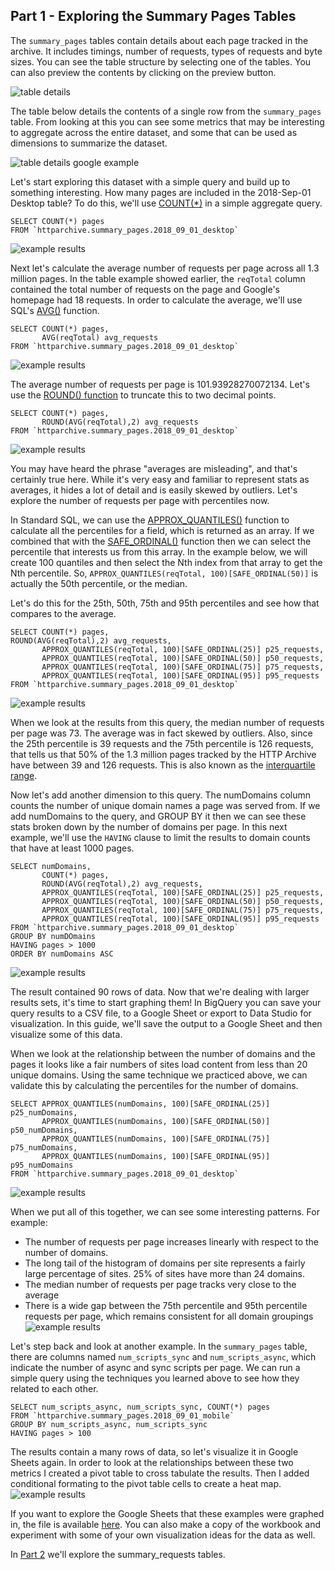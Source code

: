 Part 1 - Exploring the Summary Pages Tables
----------------------

The `summary_pages` tables contain details about each page tracked in the archive. It includes timings, number of requests, types of requests and byte sizes. You can see the table structure by selecting one of the tables. You can also preview the contents by clicking on the preview button.

![table details](./images/guided_tour_summary_pages-tabledetails.jpg)

The table below details the contents of a single row from the `summary_pages` table. From looking at this you can see some metrics that may be interesting to aggregate across the entire dataset, and some that can be used as dimensions to summarize the dataset.

![table details google example](./images/guided_tour_summary_pages-google_example.jpg)

Let's start exploring this dataset with a simple query and build up to something interesting. How many pages are included in the 2018-Sep-01 Desktop table? To do this, we'll use [COUNT(*)](https://cloud.google.com/bigquery/docs/reference/standard-sql/functions-and-operators#count) in a simple aggregate query.

```
SELECT COUNT(*) pages
FROM `httparchive.summary_pages.2018_09_01_desktop` 
```
![example results](./images/guided_tour_summary_pages-count.jpg)

Next let's calculate the average number of requests per page across all 1.3 million pages. In the table example showed earlier, the `reqTotal` column contained the total number of requests on the page and Google's homepage had 18 requests. In order to calculate the average, we'll use SQL's [AVG()](https://cloud.google.com/bigquery/docs/reference/standard-sql/functions-and-operators#avg) function.

```
SELECT COUNT(*) pages,
       AVG(reqTotal) avg_requests
FROM `httparchive.summary_pages.2018_09_01_desktop`
```
![example results](./images/guided_tour_summary_pages-avg.jpg)

The average number of requests per page is 101.93928270072134. Let's use the [ROUND() function](https://cloud.google.com/bigquery/docs/reference/standard-sql/functions-and-operators#round) to truncate this to two decimal points.

```
SELECT COUNT(*) pages,
       ROUND(AVG(reqTotal),2) avg_requests
FROM `httparchive.summary_pages.2018_09_01_desktop`
```
![example results](./images/guided_tour_summary_pages-avg_rounded.jpg)

You may have heard the phrase "averages are misleading", and that's certainly true here. While it's very easy and familiar to represent stats as averages, it hides a lot of detail and is easily skewed by outliers. Let's explore the number of requests per page with percentiles now.

In Standard SQL, we can use the [APPROX_QUANTILES()](https://cloud.google.com/bigquery/docs/reference/standard-sql/functions-and-operators#approx_quantiles) function to calculate all the percentiles for a field, which is returned as an array.  If we combined that with the [SAFE_ORDINAL()](https://cloud.google.com/bigquery/docs/reference/standard-sql/functions-and-operators#safe_offset-and-safe_ordinal) function then we can select the percentile that interests us from this array.  In the example below, we will create 100 quantiles and then select the Nth index from that array to get the Nth percentile. So, `APPROX_QUANTILES(reqTotal, 100)[SAFE_ORDINAL(50)]` is actually the 50th percentile, or the median.

Let's do this for the 25th, 50th, 75th and 95th percentiles and see how that compares to the average.  

```
SELECT COUNT(*) pages,
ROUND(AVG(reqTotal),2) avg_requests,
       APPROX_QUANTILES(reqTotal, 100)[SAFE_ORDINAL(25)] p25_requests,
       APPROX_QUANTILES(reqTotal, 100)[SAFE_ORDINAL(50)] p50_requests,
       APPROX_QUANTILES(reqTotal, 100)[SAFE_ORDINAL(75)] p75_requests,       
       APPROX_QUANTILES(reqTotal, 100)[SAFE_ORDINAL(95)] p95_requests
FROM `httparchive.summary_pages.2018_09_01_desktop`
```
![example results](./images/guided_tour_summary_pages-percentiles.jpg)

When we look at the results from this query, the median number of requests per page was 73. The average was in fact skewed by outliers. Also, since the 25th percentile is 39 requests and the 75th percentile is 126 requests, that tells us that 50% of the 1.3 million pages tracked by the HTTP Archive have between 39 and 126 requests. This is also known as the [interquartile range](https://en.wikipedia.org/wiki/Interquartile_range).

Now let's add another dimension to this query. The numDomains column counts the number of unique domain names a page was served from. If we add numDomains to the query, and GROUP BY it then we can see these stats broken down by the number of domains per page. In this next example, we'll use the `HAVING` clause to limit the results to domain counts that have at least 1000 pages.

```
SELECT numDomains,
       COUNT(*) pages,
       ROUND(AVG(reqTotal),2) avg_requests,
       APPROX_QUANTILES(reqTotal, 100)[SAFE_ORDINAL(25)] p25_requests,
       APPROX_QUANTILES(reqTotal, 100)[SAFE_ORDINAL(50)] p50_requests,
       APPROX_QUANTILES(reqTotal, 100)[SAFE_ORDINAL(75)] p75_requests,       
       APPROX_QUANTILES(reqTotal, 100)[SAFE_ORDINAL(95)] p95_requests
FROM `httparchive.summary_pages.2018_09_01_desktop`
GROUP BY numDOmains
HAVING pages > 1000
ORDER BY numDomains ASC
```
![example results](./images/guided_tour_summary_pages-numDomains_percentiles.jpg)

The result contained 90 rows of data.  Now that we're dealing with larger results sets, it's time to start graphing them!
In BigQuery you can save your query results to a CSV file, to a Google Sheet or export to Data Studio for visualization. In this guide, we'll save the output to a Google Sheet and then visualize some of this data. 

When we look at the relationship between the number of domains and the pages it looks like a fair numbers of sites load content from less than 20 unique domains. Using the same technique we practiced above, we can validate this by calculating the percentiles for the number of domains.

```
SELECT APPROX_QUANTILES(numDomains, 100)[SAFE_ORDINAL(25)] p25_numDomains,
       APPROX_QUANTILES(numDomains, 100)[SAFE_ORDINAL(50)] p50_numDomains,
       APPROX_QUANTILES(numDomains, 100)[SAFE_ORDINAL(75)] p75_numDomains,
       APPROX_QUANTILES(numDomains, 100)[SAFE_ORDINAL(95)] p95_numDomains
FROM `httparchive.summary_pages.2018_09_01_desktop`
```
![example results](./images/guided_tour_summary_pages-numDomains.jpg)

When we put all of this together, we can see some interesting patterns. For example:
- The number of requests per page increases linearly with respect to the number of domains. 
- The long tail of the histogram of domains per site represents a fairly large percentage of sites. 25% of sites have more than 24 domains.
- The median number of requests per page tracks very close to the average
- There is a wide gap between the 75th percentile and 95th percentile requests per page, which remains consistent for all domain groupings
![example results](./images/guided_tour_summary_pages-numDomains_requests_graph.jpg)


Let's step back and look at another example. In the `summary_pages` table, there are columns named `num_scripts_sync` and `num_scripts_async`, which indicate the number of async and sync scripts per page. We can run a simple query using the techniques you learned above to see how they related to each other.

```
SELECT num_scripts_async, num_scripts_sync, COUNT(*) pages
FROM `httparchive.summary_pages.2018_09_01_mobile`
GROUP BY num_scripts_async, num_scripts_sync
HAVING pages > 100
```

The results contain a many rows of data, so let's visualize it in Google Sheets again. In order to look at the relationships between these two metrics I created a pivot table to cross tabulate the results. Then I added conditional formating to the pivot table cells to create a heat map.  
![example results](./images/guided_tour_summary_pages-sync_async_graph.jpg)

If you want to explore the Google Sheets that these examples were graphed in, the file is available [here](https://docs.google.com/spreadsheets/d/17hmRQvleJTmimkufzxH-o0NLLd7R4EamK81yDIwm0BU/edit?usp=sharing). You can also make a copy of the workbook and experiment with some of your own visualization ideas for the data as well.

In [Part 2](./guided_tour_summary_requests.md) we'll explore the summary_requests tables.
